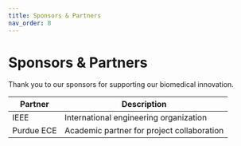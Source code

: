 ```yaml
---
title: Sponsors & Partners
nav_order: 8
---
```


# Sponsors & Partners
Thank you to our sponsors for supporting our biomedical innovation.

| Partner | Description |
|----------|--------------|
| IEEE | International engineering organization |
| Purdue ECE | Academic partner for project collaboration |